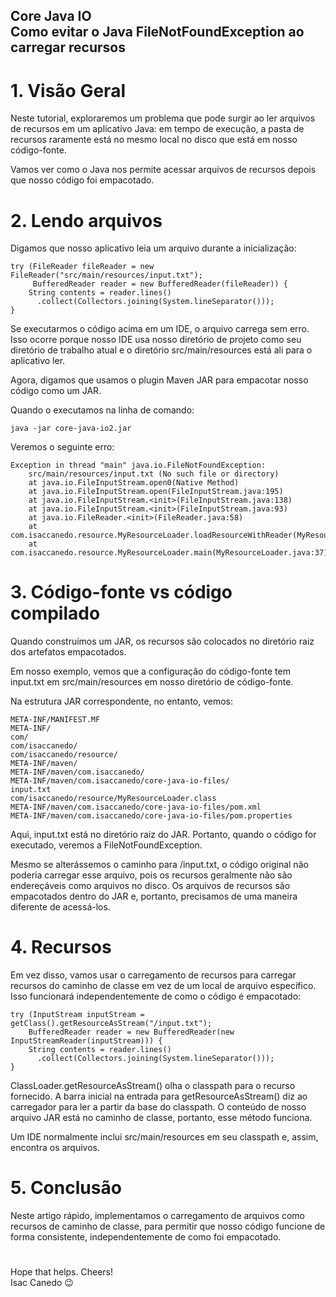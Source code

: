 ## Core Java IO<br> Como evitar o Java FileNotFoundException ao carregar recursos

# 1. Visão Geral
Neste tutorial, exploraremos um problema que pode surgir ao ler arquivos de recursos em um aplicativo Java: em tempo de execução, a pasta de recursos raramente está no mesmo local no disco que está em nosso código-fonte.

Vamos ver como o Java nos permite acessar arquivos de recursos depois que nosso código foi empacotado.

# 2. Lendo arquivos
Digamos que nosso aplicativo leia um arquivo durante a inicialização:

```
try (FileReader fileReader = new FileReader("src/main/resources/input.txt"); 
     BufferedReader reader = new BufferedReader(fileReader)) {
    String contents = reader.lines()
      .collect(Collectors.joining(System.lineSeparator()));
}
```

Se executarmos o código acima em um IDE, o arquivo carrega sem erro. Isso ocorre porque nosso IDE usa nosso diretório de projeto como seu diretório de trabalho atual e o diretório src/main/resources está ali para o aplicativo ler.

Agora, digamos que usamos o plugin Maven JAR para empacotar nosso código como um JAR.

Quando o executamos na linha de comando:

```
java -jar core-java-io2.jar
```

Veremos o seguinte erro:

```
Exception in thread "main" java.io.FileNotFoundException: 
    src/main/resources/input.txt (No such file or directory)
	at java.io.FileInputStream.open0(Native Method)
	at java.io.FileInputStream.open(FileInputStream.java:195)
	at java.io.FileInputStream.<init>(FileInputStream.java:138)
	at java.io.FileInputStream.<init>(FileInputStream.java:93)
	at java.io.FileReader.<init>(FileReader.java:58)
	at com.isaccanedo.resource.MyResourceLoader.loadResourceWithReader(MyResourceLoader.java:14)
	at com.isaccanedo.resource.MyResourceLoader.main(MyResourceLoader.java:37)
```

# 3. Código-fonte vs código compilado
Quando construímos um JAR, os recursos são colocados no diretório raiz dos artefatos empacotados.

Em nosso exemplo, vemos que a configuração do código-fonte tem input.txt em src/main/resources em nosso diretório de código-fonte.

Na estrutura JAR correspondente, no entanto, vemos:

```
META-INF/MANIFEST.MF
META-INF/
com/
com/isaccanedo/
com/isaccanedo/resource/
META-INF/maven/
META-INF/maven/com.isaccanedo/
META-INF/maven/com.isaccanedo/core-java-io-files/
input.txt
com/isaccanedo/resource/MyResourceLoader.class
META-INF/maven/com.isaccanedo/core-java-io-files/pom.xml
META-INF/maven/com.isaccanedo/core-java-io-files/pom.properties
```

Aqui, input.txt está no diretório raiz do JAR. Portanto, quando o código for executado, veremos a FileNotFoundException.

Mesmo se alterássemos o caminho para /input.txt, o código original não poderia carregar esse arquivo, pois os recursos geralmente não são endereçáveis como arquivos no disco. Os arquivos de recursos são empacotados dentro do JAR e, portanto, precisamos de uma maneira diferente de acessá-los.

# 4. Recursos
Em vez disso, vamos usar o carregamento de recursos para carregar recursos do caminho de classe em vez de um local de arquivo específico. Isso funcionará independentemente de como o código é empacotado:

```
try (InputStream inputStream = getClass().getResourceAsStream("/input.txt");
    BufferedReader reader = new BufferedReader(new InputStreamReader(inputStream))) {
    String contents = reader.lines()
      .collect(Collectors.joining(System.lineSeparator()));
}
```

ClassLoader.getResourceAsStream() olha o classpath para o recurso fornecido. A barra inicial na entrada para getResourceAsStream() diz ao carregador para ler a partir da base do classpath. O conteúdo de nosso arquivo JAR está no caminho de classe, portanto, esse método funciona.

Um IDE normalmente inclui src/main/resources em seu classpath e, assim, encontra os arquivos.

# 5. Conclusão
Neste artigo rápido, implementamos o carregamento de arquivos como recursos de caminho de classe, para permitir que nosso código funcione de forma consistente, independentemente de como foi empacotado.

# 

Hope that helps. Cheers!<br>
Isac Canedo 😉
